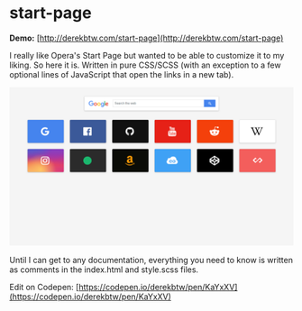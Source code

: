 # start-page
**Demo:** [http://derekbtw.com/start-page](http://derekbtw.com/start-page)

I really like Opera's Start Page but wanted to be able to customize it to my liking. So here it is. Written in pure CSS/SCSS
(with an exception to a few optional lines of JavaScript that open the links in a new tab).

![Start Page Screenshot](https://raw.githubusercontent.com/derekbtw/start-page/master/screenshot.png)

Until I can get to any documentation, everything you need to know is written as comments in the index.html and style.scss files.

Edit on Codepen: [https://codepen.io/derekbtw/pen/KaYxXV](https://codepen.io/derekbtw/pen/KaYxXV)
